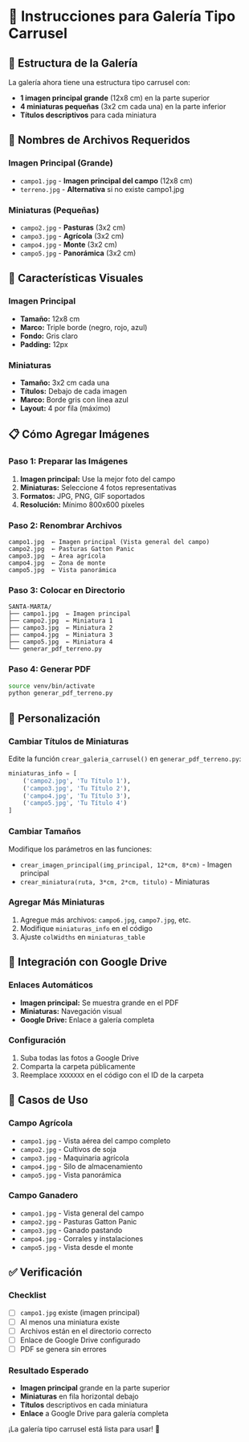 # 📸 Instrucciones para Galería Tipo Carrusel

## 🎯 Estructura de la Galería

La galería ahora tiene una estructura tipo carrusel con:
- **1 imagen principal grande** (12x8 cm) en la parte superior
- **4 miniaturas pequeñas** (3x2 cm cada una) en la parte inferior
- **Títulos descriptivos** para cada miniatura

## 📁 Nombres de Archivos Requeridos

### Imagen Principal (Grande)
- `campo1.jpg` - **Imagen principal del campo** (12x8 cm)
- `terreno.jpg` - **Alternativa** si no existe campo1.jpg

### Miniaturas (Pequeñas)
- `campo2.jpg` - **Pasturas** (3x2 cm)
- `campo3.jpg` - **Agrícola** (3x2 cm)  
- `campo4.jpg` - **Monte** (3x2 cm)
- `campo5.jpg` - **Panorámica** (3x2 cm)

## 🎨 Características Visuales

### Imagen Principal
- **Tamaño:** 12x8 cm
- **Marco:** Triple borde (negro, rojo, azul)
- **Fondo:** Gris claro
- **Padding:** 12px

### Miniaturas
- **Tamaño:** 3x2 cm cada una
- **Títulos:** Debajo de cada imagen
- **Marco:** Borde gris con línea azul
- **Layout:** 4 por fila (máximo)

## 📋 Cómo Agregar Imágenes

### Paso 1: Preparar las Imágenes
1. **Imagen principal:** Use la mejor foto del campo
2. **Miniaturas:** Seleccione 4 fotos representativas
3. **Formatos:** JPG, PNG, GIF soportados
4. **Resolución:** Mínimo 800x600 píxeles

### Paso 2: Renombrar Archivos
```
campo1.jpg  ← Imagen principal (Vista general del campo)
campo2.jpg  ← Pasturas Gatton Panic
campo3.jpg  ← Área agrícola
campo4.jpg  ← Zona de monte
campo5.jpg  ← Vista panorámica
```

### Paso 3: Colocar en Directorio
```
SANTA-MARTA/
├── campo1.jpg  ← Imagen principal
├── campo2.jpg  ← Miniatura 1
├── campo3.jpg  ← Miniatura 2
├── campo4.jpg  ← Miniatura 3
├── campo5.jpg  ← Miniatura 4
└── generar_pdf_terreno.py
```

### Paso 4: Generar PDF
```bash
source venv/bin/activate
python generar_pdf_terreno.py
```

## 🔧 Personalización

### Cambiar Títulos de Miniaturas
Edite la función `crear_galeria_carrusel()` en `generar_pdf_terreno.py`:

```python
miniaturas_info = [
    ('campo2.jpg', 'Tu Título 1'),
    ('campo3.jpg', 'Tu Título 2'),
    ('campo4.jpg', 'Tu Título 3'),
    ('campo5.jpg', 'Tu Título 4')
]
```

### Cambiar Tamaños
Modifique los parámetros en las funciones:
- `crear_imagen_principal(img_principal, 12*cm, 8*cm)` - Imagen principal
- `crear_miniatura(ruta, 3*cm, 2*cm, titulo)` - Miniaturas

### Agregar Más Miniaturas
1. Agregue más archivos: `campo6.jpg`, `campo7.jpg`, etc.
2. Modifique `miniaturas_info` en el código
3. Ajuste `colWidths` en `miniaturas_table`

## 📱 Integración con Google Drive

### Enlaces Automáticos
- **Imagen principal:** Se muestra grande en el PDF
- **Miniaturas:** Navegación visual
- **Google Drive:** Enlace a galería completa

### Configuración
1. Suba todas las fotos a Google Drive
2. Comparta la carpeta públicamente
3. Reemplace `XXXXXXX` en el código con el ID de la carpeta

## 🎯 Casos de Uso

### Campo Agrícola
- `campo1.jpg` - Vista aérea del campo completo
- `campo2.jpg` - Cultivos de soja
- `campo3.jpg` - Maquinaria agrícola
- `campo4.jpg` - Silo de almacenamiento
- `campo5.jpg` - Vista panorámica

### Campo Ganadero
- `campo1.jpg` - Vista general del campo
- `campo2.jpg` - Pasturas Gatton Panic
- `campo3.jpg` - Ganado pastando
- `campo4.jpg` - Corrales y instalaciones
- `campo5.jpg` - Vista desde el monte

## ✅ Verificación

### Checklist
- [ ] `campo1.jpg` existe (imagen principal)
- [ ] Al menos una miniatura existe
- [ ] Archivos están en el directorio correcto
- [ ] Enlace de Google Drive configurado
- [ ] PDF se genera sin errores

### Resultado Esperado
- **Imagen principal** grande en la parte superior
- **Miniaturas** en fila horizontal debajo
- **Títulos** descriptivos en cada miniatura
- **Enlace** a Google Drive para galería completa

¡La galería tipo carrusel está lista para usar! 🚀
